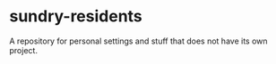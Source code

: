 # sundry-residents

A repository for personal settings and stuff that does not have its own project.

